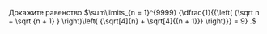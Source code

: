 Докажите равенство $\sum\limits_{n = 1}^{9999} {\dfrac{1}{{\left( {\sqrt n  + \sqrt {n + 1} } \right)\left( {\sqrt[4]{n} + \sqrt[4]{{n + 1}}} \right)}} = 9} .$